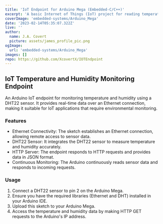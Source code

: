 ```yaml
---
title: 'IoT Endpoint for Arduino Mega (Embedded-C/C++)'
excerpt: 'A basic Internet of Things (IoT) project for reading temperature and humidity on an Arduino Mega'
coverImage: 'embedded-systems/Arduino_Mega'
date: '2023-02-14T05:35:07.322Z'
live: ''
author:
  name: J.A. Covert
  picture: assets/james_profile_pic.png
ogImage:
  url: 'embedded-systems/Arduino_Mega'
images: []
repo: https://github.com/XcovertX/IOTEndpoint
---
```


## IoT Temperature and Humidity Monitoring Endpoint

An Arduino IoT endpoint for monitoring temperature and humidity using a DHT22 sensor. It provides real-time data over an Ethernet connection, making it suitable for IoT applications that require environmental monitoring.

### Features
- Ethernet Connectivity: The sketch establishes an Ethernet connection, allowing remote access to sensor data.
- DHT22 Sensor: It integrates the DHT22 sensor to measure temperature and humidity accurately.
- HTTP Server: The endpoint responds to HTTP requests and provides data in JSON format.
- Continuous Monitoring: The Arduino continuously reads sensor data and responds to incoming requests.

### Usage
1. Connect a DHT22 sensor to pin 2 on the Arduino Mega.
2. Ensure you have the required libraries (Ethernet and DHT) installed in your Arduino IDE.
3. Upload this sketch to your Arduino Mega.
4. Access the temperature and humidity data by making HTTP GET requests to the Arduino's IP address.
